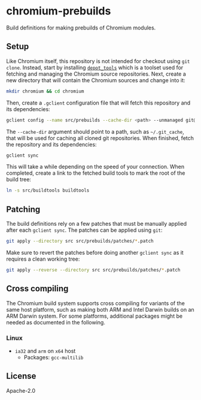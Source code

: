 # chromium-prebuilds

Build definitions for making prebuilds of Chromium modules.

## Setup

Like Chromium itself, this repository is not intended for checkout using `git clone`. Instead, start by installing [`depot_tools`](https://commondatastorage.googleapis.com/chrome-infra-docs/flat/depot_tools/docs/html/depot_tools_tutorial.html#_setting_up) which is a toolset used for fetching and managing the Chromium source repositories. Next, create a new directory that will contain the Chromium sources and change into it:

```sh
mkdir chromium && cd chromium
```

Then, create a `.gclient` configuration file that will fetch this repository and its dependencies:

```sh
gclient config --name src/prebuilds --cache-dir <path> --unmanaged git@github.com:holepunchto/chromium-prebuilds.git
```

The `--cache-dir` argument should point to a path, such as `~/.git_cache`, that will be used for caching all cloned git repositories. When finished, fetch the repository and its dependencies:

```sh
gclient sync
```

This will take a while depending on the speed of your connection. When completed, create a link to the fetched build tools to mark the root of the build tree:

```sh
ln -s src/buildtools buildtools
```

## Patching

The build definitions rely on a few patches that must be manually applied after each `gclient sync`. The patches can be applied using `git`:

```sh
git apply --directory src src/prebuilds/patches/*.patch
```

Make sure to revert the patches before doing another `gclient sync` as it requires a clean working tree:

```sh
git apply --reverse --directory src src/prebuilds/patches/*.patch
```

## Cross compiling

The Chromium build system supports cross compiling for variants of the same host platform, such as making both ARM and Intel Darwin builds on an ARM Darwin system. For some platforms, additional packages might be needed as documented in the following.

### Linux

- `ia32` and `arm` on `x64` host
  - Packages: `gcc-multilib`

## License

Apache-2.0
